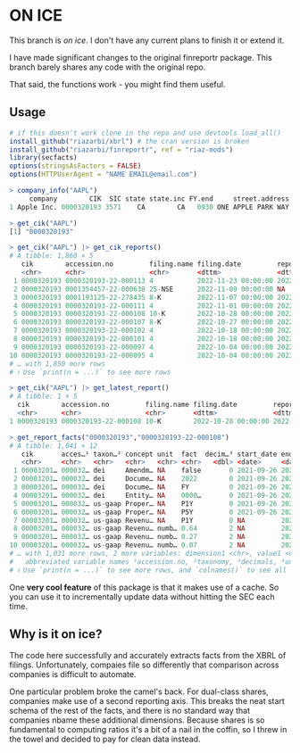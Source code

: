 
# ON ICE

This branch is _on ice_. I don't have any current plans to finish it or extend it.

I have made significant changes to the original finreportr package. This branch barely shares any code with the original repo. 

That said, the functions work - you might find them useful.

## Usage

```r
# if this doesn't work clone in the repo and use devtools load_all()
install_github("riazarbi/xbrl") # the cran version is broken
install_github("riazarbi/finreportr", ref = "riaz-mods")
library(secfacts)
options(stringsAsFactors = FALSE)
options(HTTPUserAgent = "NAME EMAIL@email.com")
```

```r
> company_info("AAPL")
     company        CIK  SIC state state.inc FY.end     street.address         city.state
1 Apple Inc. 0000320193 3571    CA        CA   0930 ONE APPLE PARK WAY CUPERTINO CA 95014
```

```r
> get_cik("AAPL")
[1] "0000320193"
```

```r
> get_cik("AAPL") |> get_cik_reports()
# A tibble: 1,860 × 5
   cik        accession.no         filing.name filing.date         report.date        
   <chr>      <chr>                <chr>       <dttm>              <dttm>             
 1 0000320193 0000320193-22-000113 4           2022-11-23 00:00:00 2022-11-22 00:00:00
 2 0000320193 0001354457-22-000638 25-NSE      2022-11-09 00:00:00 NA                 
 3 0000320193 0001193125-22-278435 8-K         2022-11-07 00:00:00 2022-11-06 00:00:00
 4 0000320193 0000320193-22-000111 4           2022-11-01 00:00:00 2022-10-28 00:00:00
 5 0000320193 0000320193-22-000108 10-K        2022-10-28 00:00:00 2022-09-24 00:00:00
 6 0000320193 0000320193-22-000107 8-K         2022-10-27 00:00:00 2022-10-27 00:00:00
 7 0000320193 0000320193-22-000102 4           2022-10-18 00:00:00 2022-10-15 00:00:00
 8 0000320193 0000320193-22-000101 4           2022-10-18 00:00:00 2022-10-15 00:00:00
 9 0000320193 0000320193-22-000097 4           2022-10-04 00:00:00 2022-10-01 00:00:00
10 0000320193 0000320193-22-000095 4           2022-10-04 00:00:00 2022-10-01 00:00:00
# … with 1,850 more rows
# ℹ Use `print(n = ...)` to see more rows
```

```r
> get_cik("AAPL") |> get_latest_report()
# A tibble: 1 × 5
  cik        accession.no         filing.name filing.date         report.date        
  <chr>      <chr>                <chr>       <dttm>              <dttm>             
1 0000320193 0000320193-22-000108 10-K        2022-10-28 00:00:00 2022-09-24 00:00:00
```

```r
> get_report_facts("0000320193","0000320193-22-000108")
# A tibble: 1,041 × 12
   cik       acces…¹ taxon…² concept unit  fact  decim…³ start_date end_date   unit_…⁴
   <chr>     <chr>   <chr>   <chr>   <chr> <chr>   <dbl> <date>     <date>     <chr>  
 1 00003201… 000032… dei     Amendm… NA    false       0 2021-09-26 2022-09-24 NA     
 2 00003201… 000032… dei     Docume… NA    2022        0 2021-09-26 2022-09-24 NA     
 3 00003201… 000032… dei     Docume… NA    FY          0 2021-09-26 2022-09-24 NA     
 4 00003201… 000032… dei     Entity… NA    0000…       0 2021-09-26 2022-09-24 NA     
 5 00003201… 000032… us-gaap Proper… NA    P1Y         0 2021-09-26 2022-09-24 NA     
 6 00003201… 000032… us-gaap Proper… NA    P5Y         0 2021-09-26 2022-09-24 NA     
 7 00003201… 000032… us-gaap Revenu… NA    P1Y         0 NA         2022-09-24 NA     
 8 00003201… 000032… us-gaap Revenu… numb… 0.64        2 NA         2022-09-24 pure   
 9 00003201… 000032… us-gaap Revenu… numb… 0.27        2 NA         2022-09-24 pure   
10 00003201… 000032… us-gaap Revenu… numb… 0.07        2 NA         2022-09-24 pure   
# … with 1,031 more rows, 2 more variables: dimension1 <chr>, value1 <chr>, and
#   abbreviated variable names ¹​accession.no, ²​taxonomy, ³​decimals, ⁴​unit_iso
# ℹ Use `print(n = ...)` to see more rows, and `colnames()` to see all variable names
```

One **very cool feature** of this package is that it makes use of a cache. So you can use it to incrementally update data without hitting the SEC each time.

## Why is it on ice?

The code here successfully and accurately extracts facts from the XBRL of filings. Unfortunately, compaies file so differently that comparison across companies is difficult to automate. 

One particular problem broke the camel's back. For dual-class shares, companies make use of a second reporting axis. This breaks the neat start schema of the rest of the facts, and there is no standard way that companies nbame these additional dimensions. Because shares is so fundamental to computing ratios it's a bit of a nail in the coffin, so I threw in the towel and decided to pay for clean data instead.


